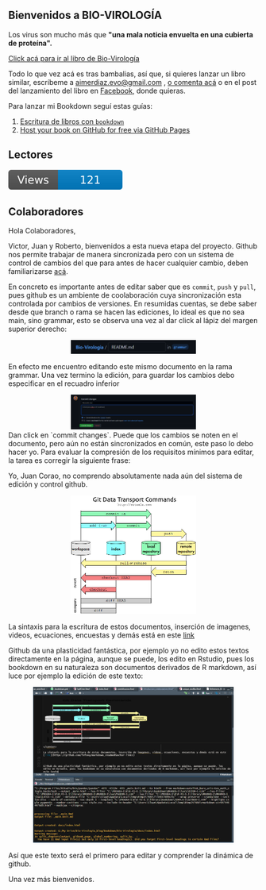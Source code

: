 ## Bienvenidos a BIO-VIROLOGÍA 

Los virus son mucho más que **"una mala noticia envuelta en una cubierta de proteína".**

[Click acá para ir al libro de Bio-Virología](https://aimergdiaz.github.io/Bio-Virologia/)

Todo lo que vez acá es tras bambalias, así que, si quieres lanzar un libro similar, escríbeme a aimerdiaz.evo@gmail.com , [o comenta acá](https://github.com/AimerGDiaz/Bio-Virologia/discussions/10) o en el post del lanzamiento del libro en [Facebook](https://www.facebook.com/BioViral/posts/257203693073614), donde quieras. 


Para lanzar mi Bookdown seguí estas guías: 

1. [Escritura de libros con `bookdown`](https://rubenfcasal.github.io/post/intro-bookdown/ )
2. [Host your book on GitHub for free via GitHub Pages](https://bookdown.org/yihui/bookdown/github.html)


## Lectores 

[![Image of Viewers](https://github.com/AimerGDiaz/Viewers/blob/master/svg/409164432/badge.svg)](https://github.com/AimerGDiaz/Viewers/blob/master/readme/409164432/week.md)


## Colaboradores 

Hola Colaboradores,

Victor, Juan y Roberto, bienvenidos a esta nueva etapa del proyecto. Github nos permite trabajar de manera sincronizada pero con un sistema de control de cambios del que para antes de hacer cualquier cambio, deben familiarizarse [acá](https://stackoverflow.com/questions/2745076/what-are-the-differences-between-git-commit-and-git-push). 

En concreto es importante antes de editar saber que es `commit`, `push` y `pull`, pues github es un ambiente de coolaboración cuya sincronización esta controlada por cambios de versiones. En resumidas cuentas, se debe saber desde que branch o rama se hacen las ediciones, lo ideal es que no sea main, sino grammar, esto se observa una vez al dar click al lápiz del margen superior derecho: 

<center>
<img src="figures/Capture.PNG" width="50%"/>
</center>

En efecto me encuentro editando este mismo documento en la rama grammar. Una vez termino la edición, para guardar los cambios debo especificar en el recuadro inferior 
<center>
<img src="figures/committing.PNG" width="50%"/>
</center>
Dan click en `commit changes`. Puede que los cambios se noten en el documento, pero aún no están sincronizados en común, este paso lo debo hacer yo. Para evaluar la compresión de los requisitos mínimos para editar, la tarea es corregir la siguiente frase:

Yo, Juan Corao, no comprendo absolutamente nada aún del sistema de edición y control github.

<center>
<img src="figures/MgaV9.png" width="50%"/>
</center>

La sintaxis para la escritura de estos documentos, inserción de imagenes, videos, ecuaciones, encuestas y demás está en este [link](https://github.com/fefong/markdown_readme#anchor-links)

Github da una plasticidad fantástica, por ejemplo yo no edito estos textos directamente en la página, aunque se puede, los edito en Rstudio, pues los bookdown en su naturaleza son documentos derivados de R markdown, así luce por ejemplo la edición de este texto:

<!--![R markdown](figures/bookdown.PNG){width="80%"} -->
<center>
<img src="figures/bookdown.PNG" width="80%"/>
</center>

Así que este texto será el primero para editar y comprender la dinámica de github.

Una vez más bienvenidos.
